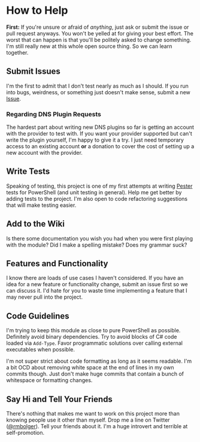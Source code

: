 # How to Help

**First:** If you're unsure or afraid of *anything*, just ask or submit the issue or pull request anyways. You won't be yelled at for giving your best effort. The worst that can happen is that you'll be politely asked to change something. I'm still really new at this whole open source thing. So we can learn together.

## Submit Issues

I'm the first to admit that I don't test nearly as much as I should. If you run into bugs, weirdness, or something just doesn't make sense, submit a new [Issue](https://github.com/rmbolger/Posh-ACME/issues).

### Regarding DNS Plugin Requests

The hardest part about writing new DNS plugins so far is getting an account with the provider to test with. If you want your provider supported but can't write the plugin yourself, I'm happy to give it a try. I just need temporary access to an existing account **or** a donation to cover the cost of setting up a new account with the provider.

## Write Tests

Speaking of testing, this project is one of my first attempts at writing [Pester](https://github.com/pester/Pester) tests for PowerShell (and unit testing in general). Help me get better by adding tests to the project. I'm also open to code refactoring suggestions that will make testing easier.

## Add to the Wiki

Is there some documentation you wish you had when you were first playing with the module? Did I make a spelling mistake? Does my grammar suck?

## Features and Functionality

I know there are loads of use cases I haven't considered. If you have an idea for a new feature or functionality change, submit an issue first so we can discuss it. I'd hate for you to waste time implementing a feature that I may never pull into the project.

## Code Guidelines

I'm trying to keep this module as close to pure PowerShell as possible. Definitely avoid binary dependencies. Try to avoid blocks of C# code loaded via `Add-Type`. Favor programmatic solutions over calling external executables when possible.

I'm not super strict about code formatting as long as it seems readable. I'm a bit OCD about removing white space at the end of lines in my own commits though. Just don't make huge commits that contain a bunch of whitespace or formatting changes.

## Say Hi and Tell Your Friends

There's nothing that makes me want to work on this project more than knowing people use it other than myself. Drop me a line on Twitter ([@rmbolger](https://twitter.com/rmbolger)). Tell your friends about it. I'm a huge introvert and terrible at self-promotion.
